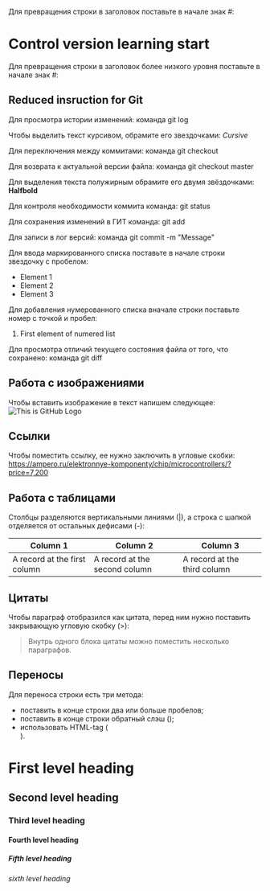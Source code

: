 Для превращения строки в заголовок поставьте в начале знак #:
# Control version learning start

Для превращения строки в заголовок более низкого уровня поставьте в начале знак #:

## Reduced insruction for Git

Для просмотра истории изменений: команда git log

Чтобы выделить текст курсивом, обрамите его звездочками:
*Cursive*

Для переключения между коммитами: команда git checkout

Для возврата к актуальной версии файла: команда git checkout master

Для выделения текста полужирным обрамите его двумя звёздочками:
**Halfbold**

Для контроля необходимости коммита команда: git status

Для сохранения изменений в ГИТ команда: git add

Для записи в лог версий: команда git commit -m "Message"

Для ввода маркированного списка поставьте в начале строки звездочку с пробелом:
* Element 1
* Element 2
* Element 3

Для добавления нумерованного списка вначале строки поставьте номер с точкой и пробел:
1. First element of numered list

Для просмотра отличий текущего состояния файла от того, что сохранено: команда git diff

## Работа с изображениями

Чтобы вставить изображение в текст напишем следующее:
![This is GitHub Logo](GitHub-Logo.png)

## Ссылки

Чтобы поместить ссылку, ее нужно заключить в угловые скобки:
<https://ampero.ru/elektronnye-komponenty/chip/microcontrollers/?price=7,200>

## Работа с таблицами

Столбцы разделяются вертикальными линиями (|), а строка с шапкой отделяется от остальных дефисами (-):

|Column 1|Column 2|Column 3|
|--|--|--|
|A record at the first column|A record at the second column|A record at the third column|

## Цитаты

Чтобы параграф отобразился как цитата, перед ним нужно поставить закрывающую угловую скобку (>):
> Внутрь одного блока цитаты можно поместить несколько параграфов.

## Переносы

Для переноса строки есть три метода:

* поставить в конце строки два или больше пробелов;
* поставить в конце строки обратный слэш (\);
* использовать HTML-tag (<br>).

# First level heading
## Second level heading
### Third level heading
#### Fourth level heading
##### Fifth level heading
###### sixth level heading